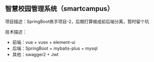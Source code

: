 ## 智慧校园管理系统（smartcampus）

项目描述：SpringBoot练手项目-2，后期打算做成前后端分离，暂时留个坑

技术描述：

+ 前端：vue + vuex + element-ui
+ 后端：SpringBoot + mybatis-plus + mysql
+ 其他：swagger2 + Jwt